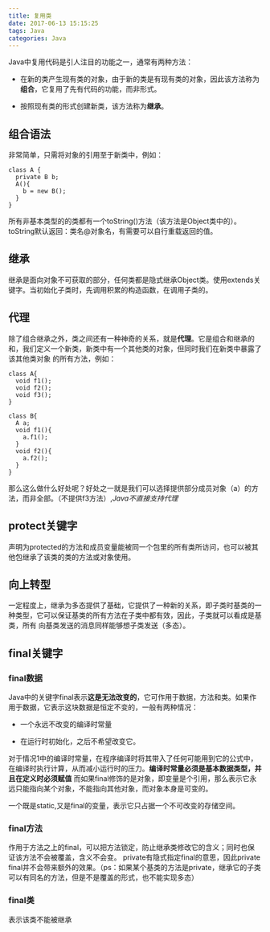 ```yaml
---
title: 复用类
date: 2017-06-13 15:15:25
tags: Java
categories: Java
---
```


Java中复用代码是引人注目的功能之一，通常有两种方法：

+ 在新的类产生现有类的对象，由于新的类是有现有类的对象，因此该方法称为**组合**，它复用了先有代码的功能，而非形式。

+ 按照现有类的形式创建新类，该方法称为**继承**。

## 组合语法

非常简单，只需将对象的引用至于新类中，例如：
```
class A {
  private B b;
  A(){
    b = new B();
  }
}
```

所有非基本类型的的类都有一个toString()方法（该方法是Object类中的）。toString默认返回：类名@对象名，有需要可以自行重载返回的值。

## 继承

继承是面向对象不可获取的部分，任何类都是隐式继承Object类。使用extends关键字。当初始化子类时，先调用积累的构造函数，在调用子类的。

## 代理

除了组合继承之外，类之间还有一种神奇的关系，就是**代理**。它是组合和继承的和，我们定义一个新类，新类中有一个其他类的对象，但同时我们在新类中暴露了该其他类对象
的所有方法，例如：
```
class A{
  void f1();
  void f2();
  void f3();
}

class B{
  A a;
  void f1(){
    a.f1();
  }
  void f2(){
    a.f2();
  }
}
```

那么这么做什么好处呢？好处之一就是我们可以选择提供部分成员对象（a）的方法，而非全部。（不提供f3方法）,*Java不直接支持代理*

## protect关键字

声明为protected的方法和成员变量能被同一个包里的所有类所访问，也可以被其他包继承了该类的类的方法或对象使用。

## 向上转型

一定程度上，继承为多态提供了基础，它提供了一种新的关系，即子类时基类的一种类型，它可以保证基类的所有方法在子类中都有效，因此，子类就可以看成是基类，所有
向基类发送的消息同样能够想子类发送（多态）。

## final关键字

### final数据

Java中的关键字final表示**这是无法改变的**，它可作用于数据，方法和类。如果作用于数据，它表示这块数据是恒定不变的，一般有两种情况：

+ 一个永远不改变的编译时常量

+ 在运行时初始化，之后不希望改变它。

对于情况1中的编译时常量，在程序编译时将其带入了任何可能用到它的公式中，在编译时执行计算，从而减小运行时的压力。**编译时常量必须是基本数据类型，并且在定义时必须赋值**
而如果final修饰的是对象，即变量是个引用，那么表示它永远只能指向某个对象，不能指向其他对象，而对象本身是可变的。

一个既是static,又是final的变量，表示它只占据一个不可改变的存储空间。

### final方法

作用于方法之上的final，可以把方法锁定，防止继承类修改它的含义；同时也保证该方法不会被覆盖，含义不会变。
private有隐式指定final的意思，因此private final并不会带来额外的效果。（ps：如果某个基类的方法是private，继承它的子类可以有同名的方法，但是不是覆盖的形式，也不能实现多态）

### final类

表示该类不能被继承
